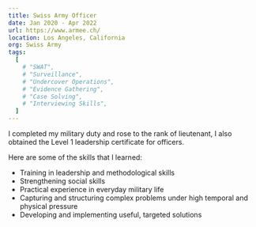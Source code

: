 ```yaml
---
title: Swiss Army Officer  
date: Jan 2020 - Apr 2022
url: https://www.armee.ch/
location: Los Angeles, California
org: Swiss Army
tags:
  [
    # "SWAT",
    # "Surveillance",
    # "Undercover Operations",
    # "Evidence Gathering",
    # "Case Solving",
    # "Interviewing Skills",
  ]
---
```

I completed my military duty and rose to the rank of lieutenant, I also obtained the Level 1 leadership certificate for officers.

Here are some of the skills that I learned:

- Training in leadership and methodological skills
- Strengthening social skills
- Practical experience in everyday military life
- Capturing and structuring complex problems under high temporal and physical pressure
- Developing and implementing useful, targeted solutions
